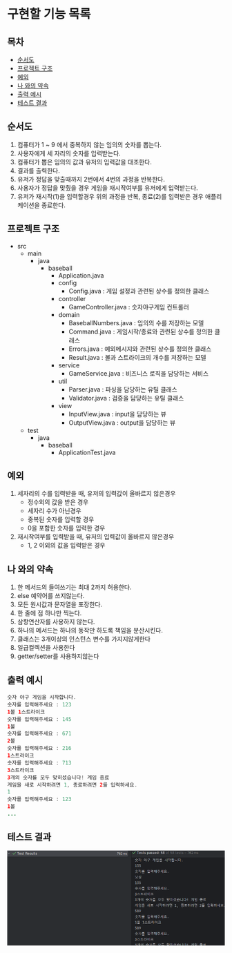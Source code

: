 # 구현할 기능 목록
## 목차
- [순서도](#순서도)
- [프로젝트 구조](#프로젝트-구조)
- [예외](#예외)
- [나 와의 약속](#나-와의-약속)
- [출력 예시](#출력-예시)
- [테스트 결과](#테스트-결과)
## 순서도
1. 컴퓨터가 1 ~ 9 에서 중복하지 않는 임의의 숫자를 뽑는다.
2. 사용자에게 세 자리의 숫자를 입력받는다.
3. 컴퓨터가 뽑은 임의의 값과 유저의 입력값을 대조한다.
4. 결과를 출력한다. 
5. 유저가 정답을 맞출때까지 2번에서 4번의 과정을 반복한다.
6. 사용자가 정답을 맞췄을 경우 게임을 재시작여부를 유저에게 입력받는다.
7. 유저가 재시작(1)을 입력할경우 위의 과정을 반복, 종료(2)를 입력받은 경우 애플리케이션을 종료한다.
## 프로젝트 구조
- src
   - main
      - java
         - baseball
            - Application.java
            - config
               - Config.java : 게임 설정과 관련된 상수를 정의한 클래스
            - controller
               - GameController.java : 숫자야구게임 컨트롤러
            - domain
               - BaseballNumbers.java : 임의의 수를 저장하는 모델
               - Command.java : 게임시작/종료와 관련된 상수를 정의한 클래스
               - Errors.java : 예외메시지와 관련된 상수를 정의한 클래스
               - Result.java : 볼과 스트라이크의 개수를 저장하는 모델
            - service
               - GameService.java : 비즈니스 로직을 담당하는 서비스
            - util
               - Parser.java : 파싱을 담당하는 유틸 클래스
               - Validator.java : 검증을 담당하는 유틸 클래스
            - view
               - InputView.java : input을 담당하는 뷰
               - OutputView.java : output을 담당하는 뷰
   - test
      - java
         - baseball
            - ApplicationTest.java
## 예외
1. 세자리의 수를 입력받을 때, 유저의 입력값이 올바르지 않은경우
    * 정수외의 값을 받은 경우
    * 세자리 수가 아닌경우
    * 중복된 숫자를 입력할 경우
    * 0을 포함한 숫자를 입력한 경우
2. 재시작여부를 입력받을 때, 유저의 입력값이 올바르지 않은경우
    * 1, 2 이외의 값을 입력받은 경우
## 나 와의 약속
1. 한 메서드의 들여쓰기는 최대 2까지 허용한다.
2. else 예약어를 쓰지않는다.
3. 모든 원시값과 문자열을 포장한다.
4. 한 줄에 점 하나만 찍는다.
6. 삼항연산자를 사용하지 않는다.
7. 하나의 메서드는 하나의 동작만 하도록 책임을 분산시킨다.
8. 클래스는 3개이상의 인스턴스 변수를 가지지않게한다
9. 일급컬렉션을 사용한다
10. getter/setter를 사용하지않는다
## 출력 예시
```java
숫자 야구 게임을 시작합니다.
숫자를 입력해주세요 : 123
1볼 1스트라이크
숫자를 입력해주세요 : 145
1볼
숫자를 입력해주세요 : 671
2볼
숫자를 입력해주세요 : 216
1스트라이크
숫자를 입력해주세요 : 713
3스트라이크
3개의 숫자를 모두 맞히셨습니다! 게임 종료
게임을 새로 시작하려면 1, 종료하려면 2를 입력하세요.
1
숫자를 입력해주세요 : 123
1볼
...
```
## 테스트 결과
![test_result.png](img.png)